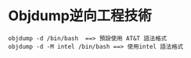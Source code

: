 # Objdump逆向工程技術
```
objdump -d /bin/bash  ==> 預設使用 AT&T 語法格式
objdump -d -M intel /bin/bash ==> 使用intel 語法格式
```

